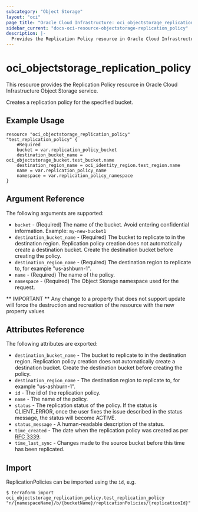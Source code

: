 ```yaml
---
subcategory: "Object Storage"
layout: "oci"
page_title: "Oracle Cloud Infrastructure: oci_objectstorage_replication_policy"
sidebar_current: "docs-oci-resource-objectstorage-replication_policy"
description: |-
  Provides the Replication Policy resource in Oracle Cloud Infrastructure Object Storage service
---
```


# oci_objectstorage_replication_policy
This resource provides the Replication Policy resource in Oracle Cloud Infrastructure Object Storage service.

Creates a replication policy for the specified bucket.


## Example Usage

```hcl
resource "oci_objectstorage_replication_policy" "test_replication_policy" {
	#Required
	bucket = var.replication_policy_bucket
	destination_bucket_name = oci_objectstorage_bucket.test_bucket.name
	destination_region_name = oci_identity_region.test_region.name
	name = var.replication_policy_name
	namespace = var.replication_policy_namespace
}
```

## Argument Reference

The following arguments are supported:

* `bucket` - (Required) The name of the bucket. Avoid entering confidential information. Example: `my-new-bucket1` 
* `destination_bucket_name` - (Required) The bucket to replicate to in the destination region. Replication policy creation does not automatically create a destination bucket. Create the destination bucket before creating the policy. 
* `destination_region_name` - (Required) The destination region to replicate to, for example "us-ashburn-1".
* `name` - (Required) The name of the policy.
* `namespace` - (Required) The Object Storage namespace used for the request.


** IMPORTANT **
Any change to a property that does not support update will force the destruction and recreation of the resource with the new property values

## Attributes Reference

The following attributes are exported:

* `destination_bucket_name` - The bucket to replicate to in the destination region. Replication policy creation does not automatically create a destination bucket. Create the destination bucket before creating the policy. 
* `destination_region_name` - The destination region to replicate to, for example "us-ashburn-1".
* `id` - The id of the replication policy.
* `name` - The name of the policy.
* `status` - The replication status of the policy. If the status is CLIENT_ERROR, once the user fixes the issue described in the status message, the status will become ACTIVE. 
* `status_message` - A human-readable description of the status.
* `time_created` - The date when the replication policy was created as per [RFC 3339](https://tools.ietf.org/html/rfc3339). 
* `time_last_sync` - Changes made to the source bucket before this time has been replicated. 

## Import

ReplicationPolicies can be imported using the `id`, e.g.

```
$ terraform import oci_objectstorage_replication_policy.test_replication_policy "n/{namespaceName}/b/{bucketName}/replicationPolicies/{replicationId}" 
```

